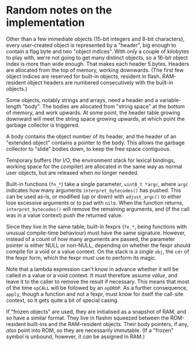 # Random notes on the implementation

Other than a few immediate objects (15-bit integers and 8-bit
characters), every user-created object is represented by a "header",
big enough to contain a flag byte and two "object indices".  With only
a couple of kilobytes to play with, we're not going to get many
distinct objects, so a 16-bit object index is more than wide enough.
That makes each header 5 bytes.  Headers are allocated from the top of
memory, working downwards.  (The first few object indices are
reserved for built-in objects, resident in flash.  RAM-resident object
headers are numbered consecutively with the built-in objects.)

Some objects, notably strings and arrays, need a header and a
variable-length "body".  The bodies are allocated from "string space"
at the bottom of memory, and work upwards.  At some point, the header
table growing downward will meet the string space growing upwards, at
which point the garbage collector is triggered.

A body contains the object number of its header, and the header of an
"extended object" contains a pointer to the body.  This allows the
garbage collector to "slide" bodies down, to keep the free space
contiguous.

Temporary buffers (for I/O, the environment stack for lexical
bindings, working space for the compiler) are allocated in the same
way as normal user objects, but are released when no longer needed.

Built-in functions (`fn_*`) take a single parameter, `uint8_t *argc`,
where `argc` indicates how many arguments `interpret_bytecodes()` has
pushed.  This can be used as-is, or modified (up or down) with
`adjust_argc()` to either lose excessive arguments or to pad with
`nil`s.  When the function returns, `interpret_bytecodes()` will
remove the remaining arguments, and (if the call was in a value
context) push the returned value.

Since they live in the same table, built-in fexprs (`fe_*`, being
functions with unusual compile-time behaviour) must have the same
signature.  However, instead of a count of how many arguments are
passed, the parameter pointer is either NULL or non-NULL, depending on
whether the fexpr should compile for a void or a value context.  On
the stack is a _single_ `obj`, the `cdr` of the fexpr form, which the
fexpr must use to perform its magic.

Note that a lambda expression can't know in advance whether it will be
called in a value or a void context.  It must therefore assume
_value_, and leave it to the caller to remove the result if necessary.
This means that most of the time `opCALL` will be followed by an
`opDROP`.  As a further consequence, `apply`, though a function and
not a fexpr, must know for itself the call-site context, so it gets
quite a bit of special casing.

If "frozen objects" are used, they are initialised as a snapshot of RAM,
and so have a similar format.  They live in flashm squeezed between the
ROM-resident built-ins and the RAM-resident objects.  Their body pointers,
if any, _also_ point into ROM, so they are necessarily immutable.
(If a "frozen" symbol is unbound, however, it _can_ be assigned in RAM.)

